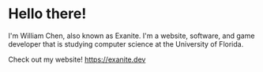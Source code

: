 # Hello there!

I'm William Chen, also known as Exanite. I'm a website, software, and game developer that is studying computer science at the University of Florida.

Check out my website! https://exanite.dev
